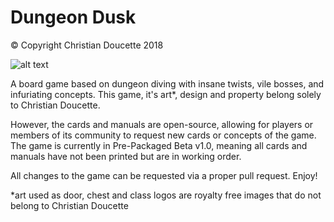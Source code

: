 # Dungeon Dusk
© Copyright Christian Doucette 2018

![alt text](https://de15-engine.flamingtext.com/netfu/tmp28007/coollogo_com-188651512.png)

A board game based on dungeon diving with insane twists, vile bosses, and infuriating concepts.
This game, it's art*, design and property belong solely to Christian Doucette.

However, the cards and manuals are open-source, allowing for players or members of its community to request new cards or concepts of the game. 
The game is currently in Pre-Packaged Beta v1.0, meaning all cards and manuals have not been printed but are in working order.

All changes to the game can be requested via a proper pull request. Enjoy!



*art used as door, chest and class logos are royalty free images that do not belong to Christian Doucette
